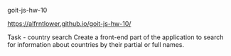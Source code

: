 goit-js-hw-10

https://alfrntlower.github.io/goit-js-hw-10/

Task - country search
Create a front-end part of the application to search for information about countries by their partial or full names.
